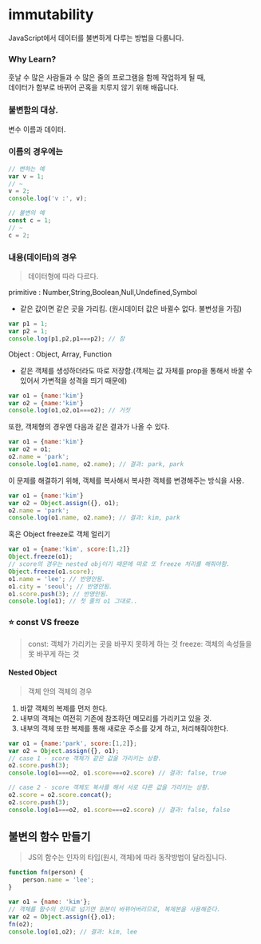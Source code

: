 # immutability
JavaScript에서 데이터를 불변하게 다루는 방법을 다룹니다.   

### Why Learn?
훗날 수 많은 사람들과 수 많은 줄의 프로그램을 함께 작업하게 될 때,    
데이터가 함부로 바뀌어 곤혹을 치루지 않기 위해 배웁니다.


### 불변함의 대상.
변수 이름과 데이터.

### 이름의 경우에는

``` javascript
// 변하는 예
var v = 1;
// ~
v = 2;
console.log('v :', v);

// 불변의 예
const c = 1;
// ~
c = 2;
```

### 내용(데이터)의 경우

> 데이터형에 따라 다르다.    

primitive : Number,String,Boolean,Null,Undefined,Symbol    

- 같은 값이면 같은 곳을 가리킴. (원시데이터 값은 바뀔수 없다. 불변성을 가짐)
```javascript
var p1 = 1;
var p2 = 1;
console.log(p1,p2,p1===p2); // 참
```   

Object : Object, Array, Function
- 같은 객체를 생성하더라도 따로 저장함.(객체는 값 자체를 prop을 통해서 바꿀 수 있어서 가변적을 성격을 띄기 때문에)

```javascript
var o1 = {name:'kim'}
var o2 = {name:'kim'}
console.log(o1,o2,o1===o2); // 거짓
```
    
     
         
또한, 객체형의 경우엔 다음과 같은 결과가 나올 수 있다.

```javascript
var o1 = {name:'kim'}
var o2 = o1;
o2.name = 'park';
console.log(o1.name, o2.name); // 결과: park, park
```

    
이 문제를 해결하기 위해, 객체를 복사해서 복사한 객체를 변경해주는 방식을 사용.

```javascript
var o1 = {name:'kim'}
var o2 = Object.assign({}, o1);
o2.name = 'park';
console.log(o1.name, o2.name); // 결과: kim, park
```

혹은 Object freeze로 객체 얼리기
```javascript
var o1 = {name:'kim', score:[1,2]}
Object.freeze(o1);
// score의 경우는 nested obj이기 때문에 따로 또 freeze 처리를 해줘야함.
Object.freeze(o1.score);
o1.name = 'lee'; // 반영안됨.
o1.city = 'seoul'; // 반영안됨.
o1.score.push(3); // 반영안됨.
console.log(o1); // 첫 줄의 o1 그대로..
```


### :star: const VS freeze
> const: 객체가 가리키는 곳을 바꾸지 못하게 하는 것
> freeze: 객체의 속성들을 못 바꾸게 하는 것



#### Nested Object
> 객체 안의 객체의 경우

1. 바깥 객체의 복제를 먼저 한다.
2. 내부의 객체는 여전히 기존에 참조하던 메모리를 가리키고 있을 것.
3. 내부의 객체 또한 복제를 통해 새로운 주소를 갖게 하고, 처리해줘야한다.

```javascript
var o1 = {name:'park', score:[1,2]};
var o2 = Object.assign({}, o1);
// case 1 - score 객체가 같은 값을 가리키는 상황.
o2.score.push(3);
console.log(o1===o2, o1.score===o2.score) // 결과: false, true

// case 2 - score 객체도 복사를 해서 서로 다른 값을 가리키는 상황.
o2.score = o2.score.concat();
o2.score.push(3);
console.log(o1===o2, o1.score===o2.score) // 결과: false, false
```


## 불변의 함수 만들기
> JS의 함수는 인자의 타입(원시, 객체)에 따라 동작방법이 달라집니다.

```javascript
function fn(person) {
    person.name = 'lee';
}

var o1 = {name: 'kim'};
// 객체를 함수의 인자로 넘기면 원본이 바뀌어버리므로, 복제본을 사용해준다.
var o2 = Object.assign({},o1);
fn(o2);
console.log(o1,o2); // 결과: kim, lee
```


